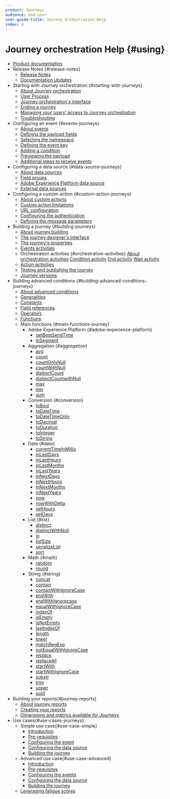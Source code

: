 ```yaml
---
product: Journeys
audience: end-user
user-guide-title: Journey Orchestration Help
index: n
---
```


# Journey orchestration Help {#using}

+ [Product documentation](journeys-home.md)
+ Release Notes {#release-notes}
  + [Release Notes](using/rn/release-notes.md)
  + [Documentation Updates](using/rn/documentation-updates.md)
+ Starting with Journey orchestration {#starting-with-journeys}
  + [About Journey orchestration](using/about/intro.md)
  + [User Process](using/about/aboutprocess.md)
  + [Journey orchestration's interface](using/about/aboutinterface.md)
  + [Ending a journey](using/about/aboutending.md)
  + [Managing your users' access to Journey orchestration](using/about/usermanagement.md)
  + [Troubleshooting](using/about/troubleshooting.md)
+ Configuring an event {#events-journeys}
  + [About events](using/event/event.md)
  + [Defining the payload fields](using/event/eventpayload.md)
  + [Selecting the namespace](using/event/eventnamespace.md)
  + [Defining the event key](using/event/eventkey.md)
  + [Adding a condition](using/event/eventcondition.md)
  + [Previewing the payload](using/event/eventpayloadpreview.md)
  + [Additional steps to receive events](using/event/eventsteps.md)
+ Configuring a data source {#data-source-journeys}
  + [About data sources](using/datasource/ds.md)
  + [Field groups](using/datasource/dsfield.md)
  + [Adobe Experience Platform data source](using/datasource/dsplatform.md)
  + [External data sources](using/datasource/dsexternal.md)
+ Configuring a custom action {#custom-action-journeys}
  + [About custom actions](using/custom-action/custom.md)
  + [Custom action limitations](using/custom-action/customlimitations.md)
  + [URL configuration](using/custom-action/customurl.md)
  + [Configuring the authentication](using/custom-action/customauthentication.md)
  + [Defining the message parameters](using/custom-action/customparameters.md)
+ Building a journey {#building-journeys}
  + [About journey building](using/building-journeys/journey.md)
  + [The journey designer's interface](using/building-journeys/journeyinterface.md)
  + [The journey's properties](using/building-journeys/journeyproperty.md)
  + [Events activities](using/building-journeys/journeyevent.md)
  + Orchestration activities {#orchestration-activities}
    [About orchestration activities](using/building-journeys/journeyorchestration.md)
    [Condition activity](using/building-journeys/condition.md)
    [End activity](using/building-journeys/end.md)
    [Wait activity](using/building-journeys/wait.md)
  + [Action activities](using/building-journeys/journeyaction.md)
  + [Testing and publishing the journey](using/building-journeys/journeypublication.md)
  + [Journey versions](using/building-journeys/journeyversions.md)
+ Building advanced conditions {#building-advanced-conditions-journeys}
  + [About advanced conditions](using/expression/expressionadvanced.md)
  + [Generalities](using/expression/expressiongeneralities.md)
  + [Constants](using/expression/expressionconstants.md)
  + [Field references](using/expression/expressionfields.md)
  + [Operators](using/expression/expressionoperators.md)
  + [Functions](using/expression/expressionfunctions.md)
  + Main functions {#main-functions-journey}
    + Adobe Experience Platform {#adobe-experience-platform}
      + [getBestSendTime](using/functions/functiongetbestsendtime.md)
      + [inSegment](using/functions/functioninsegment.md)
    + Aggregation {#aggregation}
      + [avg](using/functions/functionavg.md)
      + [count](using/functions/functioncount.md)
      + [countOnlyNull](using/functions/functioncountonlynull.md)
      + [countWithNull](using/functions/functioncountwithnull.md)
      + [distinctCount](using/functions/functiondistinctcount.md)
      + [distinctCountwithNull](using/functions/functiondistinctcountwithnull.md)
      + [max](using/functions/functionmax.md)
      + [min](using/functions/functionmin.md)
      + [sum](using/functions/functionsum.md)
    + Conversion {#conversion}
      + [toBool](using/functions/functiontobool.md)
      + [toDateTime](using/functions/functiontodatetime.md)
      + [toDateTimeOnly](using/functions/functiontodatetimeonly.md)
      + [toDecimal](using/functions/functiontodecimal.md)
      + [toDuration](using/functions/functiontoduration.md)
      + [toInteger](using/functions/functiontointeger.md)
      + [toString](using/functions/functiontostring.md)
    + Date {#date}
      + [currentTime​InMillis](using/functions/functioncurrenttimeinmillis.md)
      + [inLastDays](using/functions/functioninlastdays.md)
      + [inLastHours](using/functions/functioninlasthours.md)
      + [inLastMonths](using/functions/functioninlastmonths.md)
      + [inLastYears](using/functions/functioninlastyears.md)
      + [inNextDays](using/functions/functioninnextdays.md)
      + [inNextHours](using/functions/functioninnexthours.md)
      + [inNextMonths](using/functions/functioninnextmonths.md)
      + [inNextYears](using/functions/functioninnextyears.md)
      + [now](using/functions/functionnow.md)
      + [nowWithDelta](using/functions/functionnowwithdelta.md)
      + [setHours](using/functions/functionsethours.md)
      + [setDays](using/functions/functionsetdays.md)
    + List {#list}
      + [distinct](using/functions/functiondistinct.md)
      + [distinctWithNull](using/functions/functiondistinctwithnull.md)
      + [in](using/functions/functionin.md)
      + [listSize](using/functions/functionlistsize.md)
      + [serializeList](using/functions/functionserializelist.md)
      + [sort](using/functions/functionsort.md)
    + Math {#math}
      + [random](using/functions/functionrandom.md)
      + [round](using/functions/functionround.md)
    + String {#string}
      + [concat](using/functions/functionconcat.md)
      + [contain](using/functions/functioncontain.md)
      + [containWithIgnoreCase](using/functions/functioncontainwithignorecase.md)
      + [endWith](using/functions/functionendwith.md)
      + [endWithIgnorecase](using/functions/functionendwithignorecase.md)
      + [equalWithIgnoreCase](using/functions/functionequalignorecase.md)
      + [indexOf](using/functions/functionindexof.md)
      + [isEmpty](using/functions/functionisempty.md)
      + [isNotEmpty](using/functions/functionisnotempty.md)
      + [lastIndexOf](using/functions/functionlastindexof.md)
      + [length](using/functions/functionlength.md)
      + [lower](using/functions/functionlower.md)
      + [matchRegExp](using/functions/functionmatchregexp.md)
      + [notEqualWithIgnoreCase](using/functions/functionnotequalignorecase.md)
      + [replace](using/functions/functionreplace.md)
      + [replaceAll](using/functions/functionreplaceall.md)
      + [startWith](using/functions/functionstartwith.md)
      + [startWithIgnoreCase](using/functions/functionstartwithignorecase.md)
      + [substr](using/functions/functionsubstr.md)
      + [trim](using/functions/functiontrim.md)
      + [upper](using/functions/functionupper.md)
      + [uuid](using/functions/functionuuid.md)
+ Building your reports{#journey-reports}
  + [About journey reports](using/reporting/reporting.md)
  + [Creating your reports](using/reporting/reportingcreating.md)
  + [Dimensions and metrics available for Journeys](using/reporting/reportingdimensions.md)
+ Use cases{#use-cases-journeys}
  + Simple use case{#use-case-simple}
    + [Introduction](using/usecase/uc1intro.md)
    + [Pre-requisites](using/usecase/uc1prereq.md)
    + [Configuring the event](using/usecase/uc1event.md)
    + [Configuring the data source](using/usecase/uc1ds.md)
    + [Building the journey](using/usecase/uc1journey.md)
  + Advanced use case{#use-case-advanced}
    + [Introduction](using/usecase/uc2intro.md)
    + [Pre-requisites](using/usecase/uc2prereq.md)
    + [Configuring the events](using/usecase/uc2event.md)
    + [Configuring the data source](using/usecase/uc2ds.md)
    + [Building the journey](using/usecase/uc2journey.md)
  + [Leveraging fatigue scores](using/usecase/uc3.md)
  